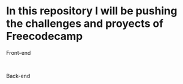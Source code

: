 <h1>In this repository I will be pushing the challenges and proyects of Freecodecamp </h1>
<p>Front-end<p>
  <ul>
    </ul>
<br>
<p>Back-end</p>
  <ul>
    </ul>
